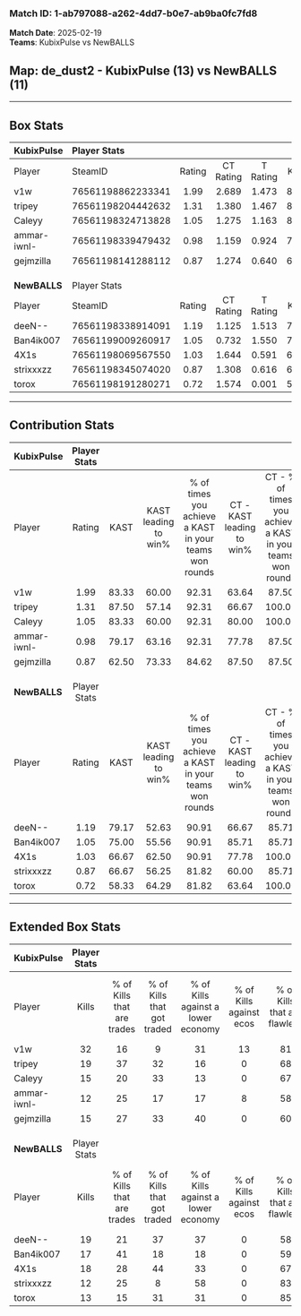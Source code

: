 ### Match ID: 1-ab797088-a262-4dd7-b0e7-ab9ba0fc7fd8  
**Match Date**: 2025-02-19  
**Teams**: KubixPulse vs NewBALLS  

## **Map**: de_dust2 - KubixPulse (13) vs NewBALLS (11)  
---  

## Box Stats  

| **KubixPulse** | Player Stats      |        |           |          |       |       |       |         |        |      |     |
| :- | :- | :-: | :-: | :-: | :-: | :-: | :-: | :-: | :-: | :-: | :-: |
| Player         | SteamID           | Rating | CT Rating | T Rating | KAST  |  ADR  | Kills | Assists | Deaths | K/D  | HS% |
| v1w            | 76561198862233341 |  1.99  |   2.689   |  1.473   | 83.33 | 135.5 |  32   |    6    |   13   | 2.46 | 25  |
| tripey         | 76561198204442632 |  1.31  |   1.380   |  1.467   | 87.50 | 83.8  |  19   |    8    |   17   | 1.12 | 47  |
| Caleyy         | 76561198324713828 |  1.05  |   1.275   |  1.163   | 83.33 | 62.9  |  15   |    5    |   17   | 0.88 | 66  |
| ammar-iwnl-    | 76561198339479432 |  0.98  |   1.159   |  0.924   | 79.17 | 59.2  |  12   |    6    |   14   | 0.86 | 58  |
| gejmzilla      | 76561198141288112 |  0.87  |   1.274   |  0.640   | 62.50 | 62.6  |  15   |    2    |   18   | 0.83 | 66  |
|                |                   |        |           |          |       |       |       |         |        |      |     |
|                |                   |        |           |          |       |       |       |         |        |      |     |
|                |                   |        |           |          |       |       |       |         |        |      |     |
| **NewBALLS**   | Player Stats      |        |           |          |       |       |       |         |        |      |     |
| Player         | SteamID           | Rating | CT Rating | T Rating | KAST  |  ADR  | Kills | Assists | Deaths | K/D  | HS% |
| deeN--         | 76561198338914091 |  1.19  |   1.125   |  1.513   | 79.17 | 82.3  |  19   |    5    |   19   | 1.00 | 42  |
| Ban4ik007      | 76561199009260917 |  1.05  |   0.732   |  1.550   | 75.00 | 54.3  |  17   |    3    |   16   | 1.06 | 47  |
| 4X1s           | 76561198069567550 |  1.03  |   1.644   |  0.591   | 66.67 | 85.5  |  18   |    6    |   21   | 0.86 | 61  |
| strixxxzz      | 76561198345074020 |  0.87  |   1.308   |  0.616   | 66.67 | 72.4  |  12   |    9    |   17   | 0.71 | 66  |
| torox          | 76561198191280271 |  0.72  |   1.574   |  0.001   | 58.33 | 60.9  |  13   |    3    |   20   | 0.65 | 15  |
---  

## Contribution Stats  

| **KubixPulse** | Player Stats |       |                      |                                                        |                           |                                                             |                          |                                                            |
| :- | :-: | :-: | :-: | :-: | :-: | :-: | :-: | :-: |
| Player         |    Rating    | KAST  | KAST leading to win% | % of times you achieve a KAST in your teams won rounds | CT - KAST leading to win% | CT - % of times you achieve a KAST in your teams won rounds | T - KAST leading to win% | T - % of times you achieve a KAST in your teams won rounds |
| v1w            |     1.99     | 83.33 |        60.00         |                         92.31                          |           63.64           |                            87.50                            |          55.56           |                           100.00                           |
| tripey         |     1.31     | 87.50 |        57.14         |                         92.31                          |           66.67           |                           100.00                            |          44.44           |                           80.00                            |
| Caleyy         |     1.05     | 83.33 |        60.00         |                         92.31                          |           80.00           |                           100.00                            |          40.00           |                           80.00                            |
| ammar-iwnl-    |     0.98     | 79.17 |        63.16         |                         92.31                          |           77.78           |                            87.50                            |          50.00           |                           100.00                           |
| gejmzilla      |     0.87     | 62.50 |        73.33         |                         84.62                          |           87.50           |                            87.50                            |          57.14           |                           80.00                            |
|                |              |       |                      |                                                        |                           |                                                             |                          |                                                            |
|                |              |       |                      |                                                        |                           |                                                             |                          |                                                            |
|                |              |       |                      |                                                        |                           |                                                             |                          |                                                            |
| **NewBALLS**   | Player Stats |       |                      |                                                        |                           |                                                             |                          |                                                            |
| Player         |    Rating    | KAST  | KAST leading to win% | % of times you achieve a KAST in your teams won rounds | CT - KAST leading to win% | CT - % of times you achieve a KAST in your teams won rounds | T - KAST leading to win% | T - % of times you achieve a KAST in your teams won rounds |
| deeN--         |     1.19     | 79.17 |        52.63         |                         90.91                          |           66.67           |                            85.71                            |          40.00           |                           100.00                           |
| Ban4ik007      |     1.05     | 75.00 |        55.56         |                         90.91                          |           85.71           |                            85.71                            |          36.36           |                           100.00                           |
| 4X1s           |     1.03     | 66.67 |        62.50         |                         90.91                          |           77.78           |                           100.00                            |          42.86           |                           75.00                            |
| strixxxzz      |     0.87     | 66.67 |        56.25         |                         81.82                          |           60.00           |                            85.71                            |          50.00           |                           75.00                            |
| torox          |     0.72     | 58.33 |        64.29         |                         81.82                          |           63.64           |                           100.00                            |          66.67           |                           50.00                            |
---  

## Extended Box Stats  

| **KubixPulse** | Player Stats |                            |                            |                                    |                         |                              |                                 |        |                             |                                     |                          |                               |                            |
| :- | :-: | :-: | :-: | :-: | :-: | :-: | :-: | :-: | :-: | :-: | :-: | :-: | :-: |
| Player         |    Kills     | % of Kills that are trades | % of Kills that got traded | % of Kills against a lower economy | % of Kills against ecos | % of Kills that are flawless | % of Kills that are close duels | Deaths | % of Deaths that get traded | % of Deaths against a lower economy | % of Deaths against ecos | % of Deaths that are flawless | % of Deaths that are close |
| v1w            |      32      |             16             |             9              |                 31                 |           13            |              81              |                0                |   13   |             31              |                 15                  |            0             |              92               |             0              |
| tripey         |      19      |             37             |             32             |                 16                 |            0            |              68              |                0                |   17   |             29              |                 12                  |            0             |              47               |             0              |
| Caleyy         |      15      |             20             |             33             |                 13                 |            0            |              67              |                0                |   17   |             41              |                 12                  |            6             |              71               |             6              |
| ammar-iwnl-    |      12      |             25             |             17             |                 17                 |            8            |              58              |                0                |   14   |             21              |                 14                  |            0             |              57               |             7              |
| gejmzilla      |      15      |             27             |             33             |                 40                 |            0            |              60              |               27                |   18   |             22              |                 17                  |            6             |              78               |             0              |
|                |              |                            |                            |                                    |                         |                              |                                 |        |                             |                                     |                          |                               |                            |
|                |              |                            |                            |                                    |                         |                              |                                 |        |                             |                                     |                          |                               |                            |
|                |              |                            |                            |                                    |                         |                              |                                 |        |                             |                                     |                          |                               |                            |
| **NewBALLS**   | Player Stats |                            |                            |                                    |                         |                              |                                 |        |                             |                                     |                          |                               |                            |
| Player         |    Kills     | % of Kills that are trades | % of Kills that got traded | % of Kills against a lower economy | % of Kills against ecos | % of Kills that are flawless | % of Kills that are close duels | Deaths | % of Deaths that get traded | % of Deaths against a lower economy | % of Deaths against ecos | % of Deaths that are flawless | % of Deaths that are close |
| deeN--         |      19      |             21             |             37             |                 37                 |            0            |              58              |                5                |   19   |             32              |                 26                  |            0             |              63               |             5              |
| Ban4ik007      |      17      |             41             |             18             |                 18                 |            0            |              59              |                6                |   16   |             25              |                 25                  |            0             |              81               |             0              |
| 4X1s           |      18      |             28             |             44             |                 33                 |            0            |              67              |                0                |   21   |             19              |                 29                  |            0             |              67               |             0              |
| strixxxzz      |      12      |             25             |             8              |                 58                 |            0            |              83              |                0                |   17   |             24              |                 24                  |            0             |              71               |             6              |
| torox          |      13      |             15             |             31             |                 31                 |            0            |              85              |                0                |   20   |             15              |                 25                  |            0             |              70               |             10             |
